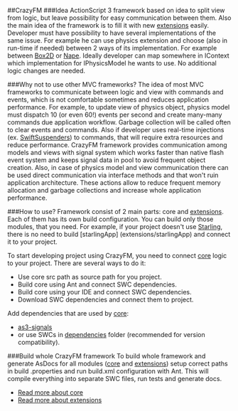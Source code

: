 ##CrazyFM
###Idea
ActionScript 3 framework based on idea to split view from logic, but leave possibility for easy communication between them.
Also the main idea of the framework is to fill it with new [extensions](extensions) easily.
Developer must have possibility to have several implementations of the same issue.
For example he can use physics extension and choose (also in run-time if needed) between 2 ways of its implementation.
For example between [Box2D](https://github.com/erincatto/Box2D) or [Nape](https://github.com/deltaluca/www.napephys.com). Ideally
developer can map somewhere in IContext which implementation for IPhysicsModel he wants to use.
No additional logic changes are needed.

###Why not to use other MVC frameworks?
The idea of most MVC frameworks to communicate between logic and view with commands and events, which is not comfortable sometimes and
reduces application performance.
For example, to update view of physics object, physics model must dispatch 10 (or even 60!) events per second and create many-many
commands due application workflow. Garbage collection will be called often to clear events and commands. Also if developer uses real-time
 injections (ex. [SwiftSuspenders](https://github.com/robotlegs/swiftsuspenders)) to commands, that will require extra resources and reduce performance.
 CrazyFM framework provides communication among models and views with signal system which works faster than native flash event system and
  keeps signal data in pool to avoid frequent object creation. Also, in case of physics model and view communication there can be used
  direct communication via interface methods and that won't ruin application architecture. These actions allow to reduce frequent memory
  allocation and garbage collections and increase whole application performance.

###How to use?
Framework consist of 2 main parts: core and [extensions](extensions).
Each of them has its own build configuration. You can build only those modules, that you need.
For example, if your project doesn't use [Starling](https://github.com/Gamua/Starling-Framework), there is no need to build [starlingApp]
(extensions/starlingApp) and connect it to your project.

To start developing project using CrazyFM, you need to connect [core](core) logic to your project.
There are several ways to do it:
 * Use core src path as source path for you project.
 * Build core using Ant and connect SWC dependencies.
 * Build core using your IDE and connect SWC dependencies.
 * Download SWC dependencies and connect them to project.

Add dependencies that are used by [core](core):
 * [as3-signals](https://github.com/robertpenner/as3-signals)
 * or use SWCs in [dependencies](dependencies) folder (recommended for version compatibility).

###Build whole CrazyFM framework
To build whole framework and generate AsDocs for all modules ([core](core) and [extensions](extensions)) setup correct paths in build
.properties and run build.xml configuration with Ant. This will compile everything into separate SWC files, run tests and generate docs.

- [Read more about core](core)
- [Read more about extensions](extensions)